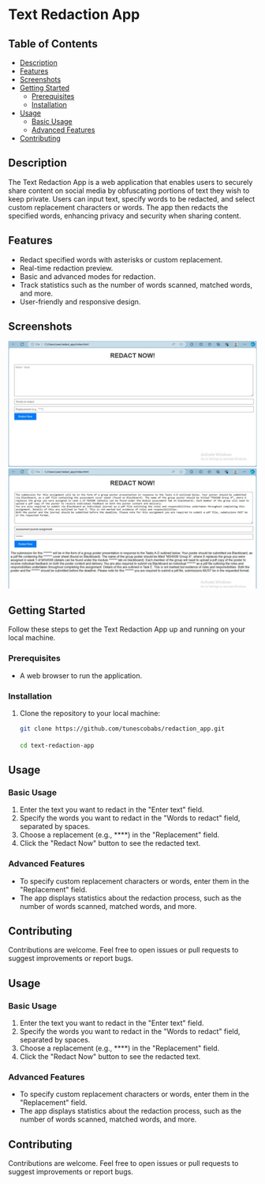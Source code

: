 # Text Redaction App

## Table of Contents
- [Description](#description)
- [Features](#features)
- [Screenshots](#screenshots)
- [Getting Started](#getting-started)
  - [Prerequisites](#prerequisites)
  - [Installation](#installation)
- [Usage](#usage)
  - [Basic Usage](#basic-usage)
  - [Advanced Features](#advanced-features)
- [Contributing](#contributing)


## Description
The Text Redaction App is a web application that enables users to securely share content on social media by obfuscating portions of text they wish to keep private. Users can input text, specify words to be redacted, and select custom replacement characters or words. The app then redacts the specified words, enhancing privacy and security when sharing content.

## Features
- Redact specified words with asterisks or custom replacement.
- Real-time redaction preview.
- Basic and advanced modes for redaction.
- Track statistics such as the number of words scanned, matched words, and more.
- User-friendly and responsive design.

## Screenshots
![Screenshot 1](screenshots/screenshot1.jpg)
![Screenshot 2](screenshots/screenshot2.jpg)

## Getting Started
Follow these steps to get the Text Redaction App up and running on your local machine.

### Prerequisites
- A web browser to run the application.

### Installation
1. Clone the repository to your local machine:
   ```sh
   git clone https://github.com/tunescobabs/redaction_app.git

   cd text-redaction-app

## Usage

### Basic Usage
1. Enter the text you want to redact in the "Enter text" field.
2. Specify the words you want to redact in the "Words to redact" field, separated by spaces.
3. Choose a replacement (e.g., ****) in the "Replacement" field.
4. Click the "Redact Now" button to see the redacted text.

### Advanced Features
- To specify custom replacement characters or words, enter them in the "Replacement" field.
- The app displays statistics about the redaction process, such as the number of words scanned, matched words, and more.

## Contributing

Contributions are welcome. Feel free to open issues or pull requests to suggest improvements or report bugs.

## Usage

### Basic Usage
1. Enter the text you want to redact in the "Enter text" field.
2. Specify the words you want to redact in the "Words to redact" field, separated by spaces.
3. Choose a replacement (e.g., ****) in the "Replacement" field.
4. Click the "Redact Now" button to see the redacted text.

### Advanced Features
- To specify custom replacement characters or words, enter them in the "Replacement" field.
- The app displays statistics about the redaction process, such as the number of words scanned, matched words, and more.

## Contributing

Contributions are welcome. Feel free to open issues or pull requests to suggest improvements or report bugs.

